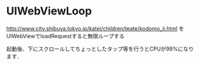 # UIWebViewLoop
http://www.city.shibuya.tokyo.jp/katei/children/teate/kodomo_ij.html
をUIWebViewでloadRequestすると無限ループする

起動後、下にスクロールしてちょっとしたタップ等を行うとCPUが99%になります．
